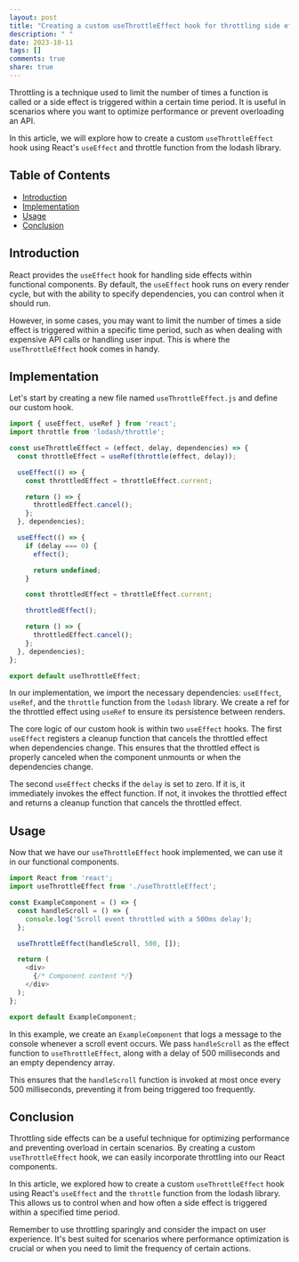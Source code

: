 ```yaml
---
layout: post
title: "Creating a custom useThrottleEffect hook for throttling side effects"
description: " "
date: 2023-10-11
tags: []
comments: true
share: true
---
```


Throttling is a technique used to limit the number of times a function is called or a side effect is triggered within a certain time period. It is useful in scenarios where you want to optimize performance or prevent overloading an API.

In this article, we will explore how to create a custom `useThrottleEffect` hook using React's `useEffect` and throttle function from the lodash library.

## Table of Contents
- [Introduction](#introduction)
- [Implementation](#implementation)
- [Usage](#usage)
- [Conclusion](#conclusion)

## Introduction

React provides the `useEffect` hook for handling side effects within functional components. By default, the `useEffect` hook runs on every render cycle, but with the ability to specify dependencies, you can control when it should run.

However, in some cases, you may want to limit the number of times a side effect is triggered within a specific time period, such as when dealing with expensive API calls or handling user input. This is where the `useThrottleEffect` hook comes in handy.

## Implementation

Let's start by creating a new file named `useThrottleEffect.js` and define our custom hook.

```javascript
import { useEffect, useRef } from 'react';
import throttle from 'lodash/throttle';

const useThrottleEffect = (effect, delay, dependencies) => {
  const throttleEffect = useRef(throttle(effect, delay));

  useEffect(() => {
    const throttledEffect = throttleEffect.current;

    return () => {
      throttledEffect.cancel();
    };
  }, dependencies);

  useEffect(() => {
    if (delay === 0) {
      effect();

      return undefined;
    }

    const throttledEffect = throttleEffect.current;

    throttledEffect();

    return () => {
      throttledEffect.cancel();
    };
  }, dependencies);
};

export default useThrottleEffect;
```

In our implementation, we import the necessary dependencies: `useEffect`, `useRef`, and the `throttle` function from the `lodash` library. We create a ref for the throttled effect using `useRef` to ensure its persistence between renders.

The core logic of our custom hook is within two `useEffect` hooks. The first `useEffect` registers a cleanup function that cancels the throttled effect when dependencies change. This ensures that the throttled effect is properly canceled when the component unmounts or when the dependencies change.

The second `useEffect` checks if the `delay` is set to zero. If it is, it immediately invokes the effect function. If not, it invokes the throttled effect and returns a cleanup function that cancels the throttled effect.

## Usage

Now that we have our `useThrottleEffect` hook implemented, we can use it in our functional components.

```javascript
import React from 'react';
import useThrottleEffect from './useThrottleEffect';

const ExampleComponent = () => {
  const handleScroll = () => {
    console.log('Scroll event throttled with a 500ms delay');
  };

  useThrottleEffect(handleScroll, 500, []);

  return (
    <div>
      {/* Component content */}
    </div>
  );
};

export default ExampleComponent;
```

In this example, we create an `ExampleComponent` that logs a message to the console whenever a scroll event occurs. We pass `handleScroll` as the effect function to `useThrottleEffect`, along with a delay of 500 milliseconds and an empty dependency array.

This ensures that the `handleScroll` function is invoked at most once every 500 milliseconds, preventing it from being triggered too frequently.

## Conclusion

Throttling side effects can be a useful technique for optimizing performance and preventing overload in certain scenarios. By creating a custom `useThrottleEffect` hook, we can easily incorporate throttling into our React components.

In this article, we explored how to create a custom `useThrottleEffect` hook using React's `useEffect` and the `throttle` function from the lodash library. This allows us to control when and how often a side effect is triggered within a specified time period.

Remember to use throttling sparingly and consider the impact on user experience. It's best suited for scenarios where performance optimization is crucial or when you need to limit the frequency of certain actions.